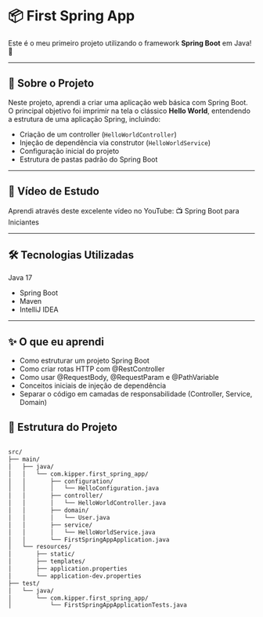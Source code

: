 # 📦 First Spring App

Este é o meu primeiro projeto utilizando o framework **Spring Boot** em Java! 🚀

---

## 👋 Sobre o Projeto

Neste projeto, aprendi a criar uma aplicação web básica com Spring Boot.  
O principal objetivo foi imprimir na tela o clássico **Hello World**, entendendo a estrutura de uma aplicação Spring, incluindo:

- Criação de um controller (`HelloWorldController`)
- Injeção de dependência via construtor (`HelloWorldService`)
- Configuração inicial do projeto
- Estrutura de pastas padrão do Spring Boot

---



## 🎥 Vídeo de Estudo
Aprendi através deste excelente vídeo no YouTube:
📺 Spring Boot para Iniciantes

---

## 🛠️ Tecnologias Utilizadas
Java 17

- Spring Boot
- Maven
- IntelliJ IDEA

---

## ✨ O que eu aprendi

- Como estruturar um projeto Spring Boot
- Como criar rotas HTTP com @RestController
- Como usar @RequestBody, @RequestParam e @PathVariable
- Conceitos iniciais de injeção de dependência
- Separar o código em camadas de responsabilidade (Controller, Service, Domain)

## 📁 Estrutura do Projeto
```bash

src/
├── main/
│   ├── java/
│   │   └── com.kipper.first_spring_app/
│   │       ├── configuration/
│   │       │   └── HelloConfiguration.java
│   │       ├── controller/
│   │       │   └── HelloWorldController.java
│   │       ├── domain/
│   │       │   └── User.java
│   │       ├── service/
│   │       │   └── HelloWorldService.java
│   │       └── FirstSpringAppApplication.java
│   └── resources/
│       ├── static/
│       ├── templates/
│       ├── application.properties
│       └── application-dev.properties
├── test/
│   └── java/
│       └── com.kipper.first_spring_app/
│           └── FirstSpringAppApplicationTests.java


